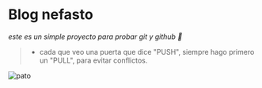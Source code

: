 # Blog nefasto
*este es un simple proyecto para probar git y github 🐴*

> - cada que veo una puerta que dice "PUSH", siempre hago primero un "PULL", para evitar conflictos.

![pato](./imagenes/pato.jpg "pato")